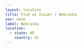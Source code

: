 ```yaml
---
layout: location
title: Find an Issuer | Nebraska
nav: none
label: Nebraska
location:
  - state: NE
    country: US
---
```

